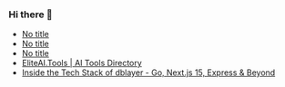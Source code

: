 ### Hi there 👋

<!-- daily.dev BOOKMARKS:START -->
- [No title](https://app.daily.dev/posts/eJQteZCZN?utm_source=rss&utm_medium=bookmarks&utm_campaign=PnGboN99PhXCxFrWGGg2C)
- [No title](https://app.daily.dev/posts/eqlJDxOrB?utm_source=rss&utm_medium=bookmarks&utm_campaign=PnGboN99PhXCxFrWGGg2C)
- [No title](https://app.daily.dev/posts/Jey3HZ2TG?utm_source=rss&utm_medium=bookmarks&utm_campaign=PnGboN99PhXCxFrWGGg2C)
- [EliteAI.Tools | AI Tools Directory](https://app.daily.dev/posts/kQrBZXsMI?utm_source=rss&utm_medium=bookmarks&utm_campaign=PnGboN99PhXCxFrWGGg2C)
- [Inside the Tech Stack of dblayer - Go, Next.js 15, Express &amp; Beyond](https://app.daily.dev/posts/AqqAZOCUy?utm_source=rss&utm_medium=bookmarks&utm_campaign=PnGboN99PhXCxFrWGGg2C)
<!-- daily.dev BOOKMARKS:END -->

<!--
**dinesh4monto/dinesh4monto** is a ✨ _special_ ✨ repository because its `README.md` (this file) appears on your GitHub profile.

Here are some ideas to get you started:

- 🔭 I’m currently working on ...
- 🌱 I’m currently learning ...
- 👯 I’m looking to collaborate on ...
- 🤔 I’m looking for help with ...
- 💬 Ask me about ...
- 📫 How to reach me: ...
- 😄 Pronouns: ...
- ⚡ Fun fact: ...
-->

